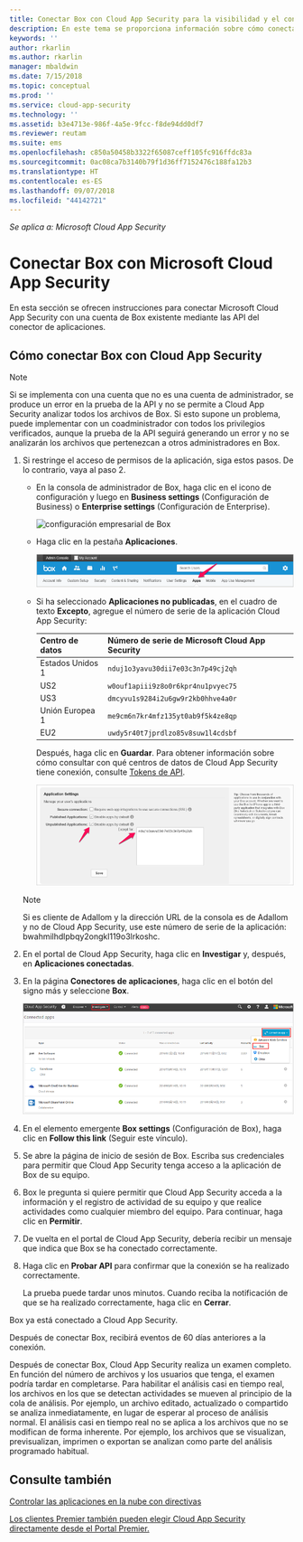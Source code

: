 ```yaml
---
title: Conectar Box con Cloud App Security para la visibilidad y el control del uso | Microsoft Docs
description: En este tema se proporciona información sobre cómo conectar la aplicación Box con Cloud App Security mediante el conector de API.
keywords: ''
author: rkarlin
ms.author: rkarlin
manager: mbaldwin
ms.date: 7/15/2018
ms.topic: conceptual
ms.prod: ''
ms.service: cloud-app-security
ms.technology: ''
ms.assetid: b3e4713e-986f-4a5e-9fcc-f8de94dd0df7
ms.reviewer: reutam
ms.suite: ems
ms.openlocfilehash: c850a50458b3322f65087ceff105fc916ffdc83a
ms.sourcegitcommit: 0ac08ca7b3140b79f1d36ff7152476c188fa12b3
ms.translationtype: HT
ms.contentlocale: es-ES
ms.lasthandoff: 09/07/2018
ms.locfileid: "44142721"
---
```

*Se aplica a: Microsoft Cloud App Security*


# <a name="connect-box-to-microsoft-cloud-app-security"></a>Conectar Box con Microsoft Cloud App Security
En esta sección se ofrecen instrucciones para conectar Microsoft Cloud App Security con una cuenta de Box existente mediante las API del conector de aplicaciones.  
  
## <a name="how-to-connect-box-to-cloud-app-security"></a>Cómo conectar Box con Cloud App Security  
  
> [!NOTE]  
>  Si se implementa con una cuenta que no es una cuenta de administrador, se produce un error en la prueba de la API y no se permite a Cloud App Security analizar todos los archivos de Box. Si esto supone un problema, puede implementar con un coadministrador con todos los privilegios verificados, aunque la prueba de la API seguirá generando un error y no se analizarán los archivos que pertenezcan a otros administradores en Box.  
  
1.  Si restringe el acceso de permisos de la aplicación, siga estos pasos. De lo contrario, vaya al paso 2.  
  
    -   En la consola de administrador de Box, haga clic en el icono de configuración y luego en **Business settings** (Configuración de Business) o **Enterprise settings** (Configuración de Enterprise).  
  
         ![configuración empresarial de Box](./media/box-business-settings.png "configuración empresarial de Box")  
  
    -   Haga clic en la pestaña **Aplicaciones**.  
  
         ![aplicaciones de Box](./media/box-apps.png "aplicaciones de Box")  
  
    -   Si ha seleccionado **Aplicaciones no publicadas**, en el cuadro de texto **Excepto**, agregue el número de serie de la aplicación Cloud App Security:
     
         |Centro de datos|Número de serie de Microsoft Cloud App Security|
         |----|----|    
         |Estados Unidos 1| `nduj1o3yavu30dii7e03c3n7p49cj2qh`|
         |US2|`w0ouf1apiii9z8o0r6kpr4nu1pvyec75`|
         |US3|`dmcyvu1s9284i2u6gw9r2kb0hhve4a0r`|
         |Unión Europea 1|`me9cm6n7kr4mfz135yt0ab9f5k4ze8qp`|
         |EU2|`uwdy5r40t7jprdlzo85v8suw1l4cdsbf`|

        Después, haga clic en **Guardar**. Para obtener información sobre cómo consultar con qué centros de datos de Cloud App Security tiene conexión, consulte [Tokens de API](api-tokens.md). 
  
         ![configuración del cuadro Excepto de Box](./media/box-settings-except-for.png "configuración del cuadro Excepto de Box")  
  
    > [!NOTE]  
    >  Si es cliente de Adallom y la dirección URL de la consola es de Adallom y no de Cloud App Security, use este número de serie de la aplicación: bwahmilhdlpbqy2ongkl119o3lrkoshc.  
  
2.  En el portal de Cloud App Security, haga clic en **Investigar** y, después, en **Aplicaciones conectadas**.  
  
3.  En la página **Conectores de aplicaciones**, haga clic en el botón del signo más y seleccione **Box**.  
  
     ![conectar Box](./media/connect-box.png "conectar Box")  
  
4.  En el elemento emergente **Box settings** (Configuración de Box), haga clic en **Follow this link** (Seguir este vínculo).  
  
5.  Se abre la página de inicio de sesión de Box. Escriba sus credenciales para permitir que Cloud App Security tenga acceso a la aplicación de Box de su equipo.  
  
6.  Box le pregunta si quiere permitir que Cloud App Security acceda a la información y el registro de actividad de su equipo y que realice actividades como cualquier miembro del equipo. Para continuar, haga clic en **Permitir**.  
  
7.  De vuelta en el portal de Cloud App Security, debería recibir un mensaje que indica que Box se ha conectado correctamente.  
  
8.  Haga clic en **Probar API** para confirmar que la conexión se ha realizado correctamente.  
  
     La prueba puede tardar unos minutos. Cuando reciba la notificación de que se ha realizado correctamente, haga clic en **Cerrar**.  
  
Box ya está conectado a Cloud App Security.  
 
Después de conectar Box, recibirá eventos de 60 días anteriores a la conexión.
  
Después de conectar Box, Cloud App Security realiza un examen completo. En función del número de archivos y los usuarios que tenga, el examen podría tardar en completarse. Para habilitar el análisis casi en tiempo real, los archivos en los que se detectan actividades se mueven al principio de la cola de análisis. Por ejemplo, un archivo editado, actualizado o compartido se analiza inmediatamente, en lugar de esperar al proceso de análisis normal. El análisis casi en tiempo real no se aplica a los archivos que no se modifican de forma inherente. Por ejemplo, los archivos que se visualizan, previsualizan, imprimen o exportan se analizan como parte del análisis programado habitual.
  
## <a name="see-also"></a>Consulte también  
[Controlar las aplicaciones en la nube con directivas](control-cloud-apps-with-policies.md)   

[Los clientes Premier también pueden elegir Cloud App Security directamente desde el Portal Premier.](https://premier.microsoft.com/)  
  
  